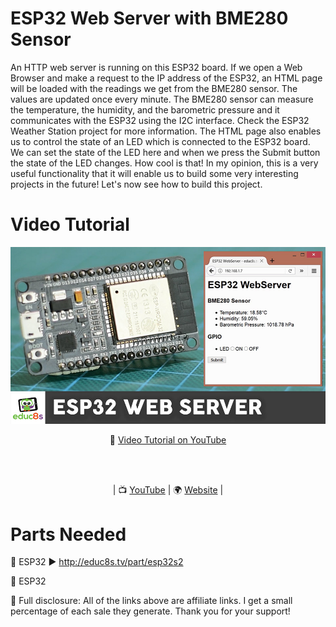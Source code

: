 # ESP32 Web Server with BME280 Sensor

An HTTP web server is running on this ESP32 board. If we open a Web Browser and make a request to the IP address of the ESP32, an HTML page will be loaded with the readings we get from the BME280 sensor. The values are updated once every minute. The BME280 sensor can measure the temperature, the humidity, and the barometric pressure and it communicates with the ESP32 using the I2C interface. Check the ESP32 Weather Station project for more information. The HTML page also enables us to control the state of an LED which is connected to the ESP32 board. We can set the state of the LED here and when we press the Submit button the state of the LED changes. How cool is that! In my opinion, this is a very useful functionality that it will enable us to build some very interesting projects in the future! Let's now see how to build this project.

# Video Tutorial

<p align="center">
  <img src="preview.jpg" alt="ESP32 WEB SERVER" width="960">
</p>

<p align="center">
🎥 <a href="https://youtu.be/aUSwEkJCIAA">Video Tutorial on YouTube</a>
</p>

<br>
<br>
<p align="center">
| 📺 <a href="https://www.youtube.com/educ8s">YouTube</a>
| 🌍 <a href="http://www.educ8s.tv">Website</a> | <br>
</p>


# Parts Needed

🛒 ESP32 ▶ http://educ8s.tv/part/esp32s2

🛒 ESP32


💖 Full disclosure: All of the links above are affiliate links. I get a small percentage of each sale they generate. Thank you for your support!


